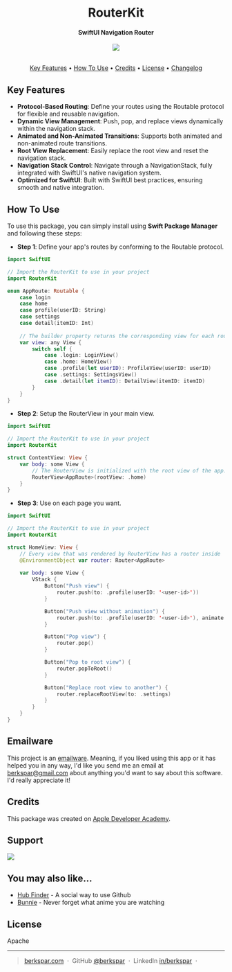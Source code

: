 <h1 align="center">
  RouterKit
  <br>
</h1>

<h4 align="center">SwiftUI Navigation Router</h4>
<div align="center">
  <img src="https://codecov.io/github/BerkSpar/router-kit/graph/badge.svg?token=FZJ11DUEYR"/>
</div>

</br>

<p align="center">
  <a href="#key-features">Key Features</a> •
  <a href="#how-to-use">How To Use</a> •
  <a href="#credits">Credits</a> •
  <a href="#license">License</a> •
  <a href="CHANGELOG.md">Changelog</a>
</p>

## Key Features

* **Protocol-Based Routing**: Define your routes using the Routable protocol for flexible and reusable navigation.
* **Dynamic View Management**: Push, pop, and replace views dynamically within the navigation stack.
* **Animated and Non-Animated Transitions**: Supports both animated and non-animated route transitions.
* **Root View Replacement**: Easily replace the root view and reset the navigation stack.
* **Navigation Stack Control**: Navigate through a NavigationStack, fully integrated with SwiftUI's native navigation system.
* **Optimized for SwiftUI**: Built with SwiftUI best practices, ensuring smooth and native integration.

## How To Use

To use this package, you can simply install using **Swift Package Manager** and following these steps:

- **Step 1**: Define your app's routes by conforming to the Routable protocol.

```swift
import SwiftUI

// Import the RouterKit to use in your project
import RouterKit

enum AppRoute: Routable {
    case login
    case home
    case profile(userID: String)
    case settings
    case detail(itemID: Int)
    
    // The builder property returns the corresponding view for each route.
    var view: any View {
        switch self {
            case .login: LoginView()
            case .home: HomeView()
            case .profile(let userID): ProfileView(userID: userID)
            case .settings: SettingsView()
            case .detail(let itemID): DetailView(itemID: itemID)
        }
    }
}
```

- **Step 2**: Setup the RouterView in your main view.

```swift
import SwiftUI

// Import the RouterKit to use in your project
import RouterKit

struct ContentView: View {
    var body: some View {
        // The RouterView is initialized with the root view of the app.
        RouterView<AppRoute>(rootView: .home)
    }
}
```

- **Step 3**: Use on each page you want.

```swift
import SwiftUI

// Import the RouterKit to use in your project
import RouterKit

struct HomeView: View {
    // Every view that was rendered by RouterView has a router inside
    @EnvironmentObject var router: Router<AppRoute>
    
    var body: some View {
        VStack {
            Button("Push view") {
                router.push(to: .profile(userID: '<user-id>'))
            }

            Button("Push view without animation") {
                router.push(to: .profile(userID: '<user-id>'), animate: false)
            }

            Button("Pop view") {
                router.pop()
            }

            Button("Pop to root view") {
                router.popToRoot()
            }

            Button("Replace root view to another") {
                router.replaceRootView(to: .settings)
            }
        }
    }
}
```

## Emailware

This project is an [emailware](https://en.wiktionary.org/wiki/emailware). Meaning, if you liked using this app or it has helped you in any way, I'd like you send me an email at <berkspar@gmail.com> about anything you'd want to say about this software. I'd really appreciate it!

## Credits

This package was created on [Apple Developer Academy](https://developeracademy.pucpr.br).

## Support

<a href="https://www.buymeacoffee.com/berkspar"><img src="https://img.buymeacoffee.com/button-api/?text=Buy me a coffee&emoji=☕&slug=berkspar&button_colour=5F7FFF&font_colour=ffffff&font_family=Poppins&outline_colour=000000&coffee_colour=FFDD00" /></a>

## You may also like...

- [Hub Finder](https://github.com/BerkSpar/hub_finder) - A social way to use Github
- [Bunnie](https://github.com/BerkSpar/bunnie) - Never forget what anime you are watching

## License

Apache

---

> [berkspar.com](https://www.berkspar.com) &nbsp;&middot;&nbsp;
> GitHub [@berkspar](https://github.com/berkspar) &nbsp;&middot;&nbsp;
> LinkedIn [in/berkspar](https://www.linkedin.com/in/berkspar) &nbsp;&middot;&nbsp;
